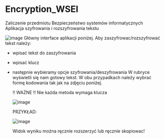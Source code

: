 # Encryption_WSEI
Zaliczenie przedmiotu Bezpieczeństwo systemów informatycznych 
Aplikacja szyfrowania i rozszyfrowania tekstu

![image](https://github.com/JakubSencio/Encryption_WSEI/assets/116436495/352238af-9276-4a39-8c91-9f917fd4393c)
Główny interface aplikacji poniżej.
Aby zaszyfrowac/rozszyfrować tekst należy:
- wpisać tekst do zaszyfrowania
- wpisać klucz
- następnie wybieramy opcje szyfrowania/deszyfrowania
  W rubryce wyświetli się nam gotowy tekst. W obu przypadkach należy wybrać formę kodowania tak jak na zdjęciu poniżej.

  !! WAŻNE !! Nie każda metoda wymaga klucza

  ![image](https://github.com/JakubSencio/Encryption_WSEI/assets/116436495/1089dd0e-9c65-43a2-9de7-9c64199a3dbe)

  PRZYKŁAD:

  ![image](https://github.com/JakubSencio/Encryption_WSEI/assets/116436495/1bf706ed-04d8-4ebb-9f5f-3d54ee8132de)

  Widok wyniku można ręcznie rozszerzyć lub ręcznie skopiowac!



  
